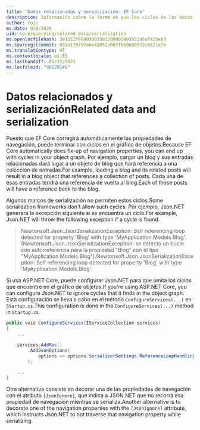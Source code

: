 ```yaml
---
title: 'Datos relacionados y serialización: EF Core'
description: Información sobre la forma en que los ciclos de los datos relacionados con Entity Framework Core pueden afectar a los marcos de serialización
author: roji
ms.date: 9/8/2020
uid: core/querying/related-data/serialization
ms.openlocfilehash: 3e1152f09493d039032d9d88493b52a5ef425eb9
ms.sourcegitcommit: 032a1767d7a6e42052a005f660b80372c6521e7e
ms.translationtype: HT
ms.contentlocale: es-ES
ms.lasthandoff: 01/12/2021
ms.locfileid: "98129140"
---
```

# <a name="related-data-and-serialization"></a><span data-ttu-id="976d7-103">Datos relacionados y serialización</span><span class="sxs-lookup"><span data-stu-id="976d7-103">Related data and serialization</span></span>

<span data-ttu-id="976d7-104">Puesto que EF Core corregirá automáticamente las propiedades de navegación, puede terminar con ciclos en el gráfico de objetos.</span><span class="sxs-lookup"><span data-stu-id="976d7-104">Because EF Core automatically does fix-up of navigation properties, you can end up with cycles in your object graph.</span></span> <span data-ttu-id="976d7-105">Por ejemplo, cargar un blog y sus entradas relacionadas dará lugar a un objeto de blog que hará referencia a una colección de entradas.</span><span class="sxs-lookup"><span data-stu-id="976d7-105">For example, loading a blog and its related posts will result in a blog object that references a collection of posts.</span></span> <span data-ttu-id="976d7-106">Cada una de esas entradas tendrá una referencia de vuelta al blog.</span><span class="sxs-lookup"><span data-stu-id="976d7-106">Each of those posts will have a reference back to the blog.</span></span>

<span data-ttu-id="976d7-107">Algunos marcos de serialización no permiten estos ciclos.</span><span class="sxs-lookup"><span data-stu-id="976d7-107">Some serialization frameworks don't allow such cycles.</span></span> <span data-ttu-id="976d7-108">Por ejemplo, Json.NET generará la excepción siguiente si se encuentra un ciclo.</span><span class="sxs-lookup"><span data-stu-id="976d7-108">For example, Json.NET will throw the following exception if a cycle is found.</span></span>

> <span data-ttu-id="976d7-109">Newtonsoft.Json.JsonSerializationException: Self referencing loop detected for property 'Blog' with type 'MyApplication.Models.Blog'. (Newtonsoft.Json.JsonSerializationException: se detectó un bucle con autorreferencia para la propiedad "Blog" con el tipo "MyApplication.Models.Blog").</span><span class="sxs-lookup"><span data-stu-id="976d7-109">Newtonsoft.Json.JsonSerializationException: Self referencing loop detected for property 'Blog' with type 'MyApplication.Models.Blog'.</span></span>

<span data-ttu-id="976d7-110">Si usa ASP.NET Core, puede configurar Json.NET para que omita los ciclos que encuentre en el gráfico de objetos.</span><span class="sxs-lookup"><span data-stu-id="976d7-110">If you're using ASP.NET Core, you can configure Json.NET to ignore cycles that it finds in the object graph.</span></span> <span data-ttu-id="976d7-111">Esta configuración se lleva a cabo en el método `ConfigureServices(...)` en `Startup.cs`.</span><span class="sxs-lookup"><span data-stu-id="976d7-111">This configuration is done in the `ConfigureServices(...)` method in `Startup.cs`.</span></span>

```csharp
public void ConfigureServices(IServiceCollection services)
{
    ...

    services.AddMvc()
        .AddJsonOptions(
            options => options.SerializerSettings.ReferenceLoopHandling = Newtonsoft.Json.ReferenceLoopHandling.Ignore
        );

    ...
}
```

<span data-ttu-id="976d7-112">Otra alternativa consiste en decorar una de las propiedades de navegación con el atributo `[JsonIgnore]`, que indica a JSON.NET que no recorra esa propiedad de navegación mientras se serializa.</span><span class="sxs-lookup"><span data-stu-id="976d7-112">Another alternative is to decorate one of the navigation properties with the `[JsonIgnore]` attribute, which instructs Json.NET to not traverse that navigation property while serializing.</span></span>
